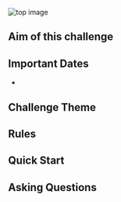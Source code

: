 ![top image](/robot.png "Top Image")

## Aim of this challenge



## Important Dates

- 

## Challenge Theme



## Rules



## Quick Start



## Asking Questions



